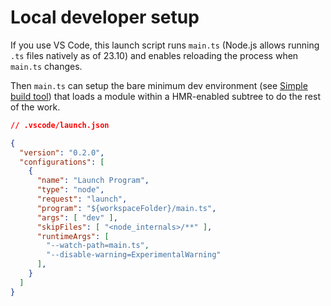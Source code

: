 # Local developer setup

If you use VS Code, this launch script runs `main.ts`
(Node.js allows running `.ts` files natively as of 23.10)
and enables reloading the process when `main.ts` changes.

Then `main.ts` can setup the bare minimum dev environment
(see [Simple build tool](/guides/simple-build-tool.html))
that loads a module within a HMR-enabled subtree to do
the rest of the work.

```json
// .vscode/launch.json

{
  "version": "0.2.0",
  "configurations": [
    {
      "name": "Launch Program",
      "type": "node",
      "request": "launch",
      "program": "${workspaceFolder}/main.ts",
      "args": [ "dev" ],
      "skipFiles": [ "<node_internals>/**" ],
      "runtimeArgs": [
        "--watch-path=main.ts",
        "--disable-warning=ExperimentalWarning"
      ],
    }
  ]
}
```
